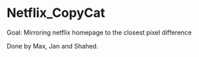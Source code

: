 # Netflix_CopyCat

Goal: Mirroring netflix homepage to the closest pixel difference

Done by Max, Jan and Shahed.
